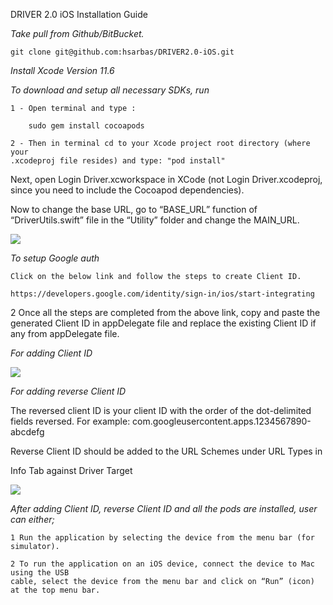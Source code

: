 DRIVER 2.0 iOS Installation Guide

*Take pull from Github/BitBucket.*

    git clone git@github.com:hsarbas/DRIVER2.0-iOS.git

*Install Xcode Version 11.6*


*To download and setup all necessary SDKs, run*

    1 - Open terminal and type :
    
        sudo gem install cocoapods
    
    2 - Then in terminal cd to your Xcode project root directory (where your
    .xcodeproj file resides) and type: "pod install"

Next, open Login Driver.xcworkspace in XCode (not Login Driver.xcodeproj, since you need to
include the Cocoapod dependencies).

Now to change the base URL, go to “BASE\_URL” function of “DriverUtils.swift” file in the
“Utility” folder and change the MAIN\_URL.

![](images/image1.png)


*To setup Google auth*

    Click on the below link and follow the steps to create Client ID.
    
    https://developers.google.com/identity/sign-in/ios/start-integrating

2 Once all the steps are completed from the above link, copy and paste
the generated Client ID in appDelegate file and replace the existing
Client ID if any from appDelegate file.

*For adding Client ID*

![](images/image2.png)

*For adding reverse Client ID*

The reversed client ID is your client ID with the order of the dot-delimited fields
reversed. For example: com.googleusercontent.apps.1234567890-abcdefg

Reverse Client ID should be added to the URL Schemes under URL Types in

Info Tab against Driver Target

![](images/image3.png)

*After adding Client ID, reverse Client ID and all the pods are installed, user can either;*

    1 Run the application by selecting the device from the menu bar (for simulator).
    
    2 To run the application on an iOS device, connect the device to Mac using the USB
    cable, select the device from the menu bar and click on “Run” (icon) at the top menu bar.
